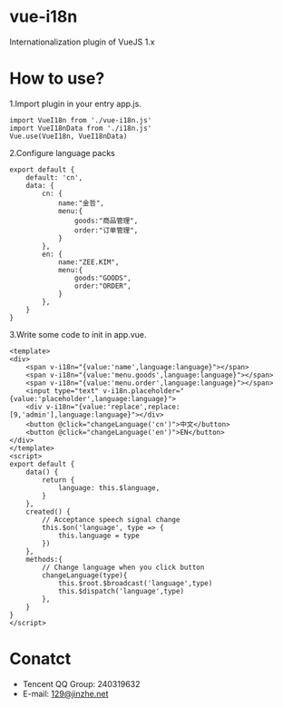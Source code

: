 # vue-i18n

Internationalization plugin of VueJS 1.x

# How to use?

1.Import plugin in your entry app.js.
```
import VueI18n from './vue-i18n.js'
import VueI18nData from './i18n.js'
Vue.use(VueI18n, VueI18nData)
```
2.Configure language packs
```
export default {
	default: 'cn',
	data: {
		cn: {
			name:"金哲",
			menu:{
			    goods:"商品管理",
			    order:"订单管理",
			}
		},
		en: {
			name:"ZEE.KIM",
			menu:{
			    goods:"GOODS",
			    order:"ORDER",
			}
		},
	}
}
```
3.Write some code to init in app.vue.
```
<template>
<div>
	<span v-i18n="{value:'name',language:language}"></span>
	<span v-i18n="{value:'menu.goods',language:language}"></span>
	<span v-i18n="{value:'menu.order',language:language}"></span>
	<input type="text" v-i18n.placeholder="{value:'placeholder',language:language}">
	<div v-i18n="{value:'replace',replace:[9,'admin'],language:language}"></div>
	<button @click="changeLanguage('cn')">中文</button>
	<button @click="changeLanguage('en')">EN</button>
</div>
</template>
<script>
export default {
	data() {
		return {
			language: this.$language,
		}
	},
	created() {
		// Acceptance speech signal change
		this.$on('language', type => {
			this.language = type
		})
	},
	methods:{
		// Change language when you click button
        changeLanguage(type){
            this.$root.$broadcast('language',type)
            this.$dispatch('language',type)
        },
	}
}
</script>
```
# Conatct

- Tencent QQ Group: 240319632
- E-mail: 129@jinzhe.net